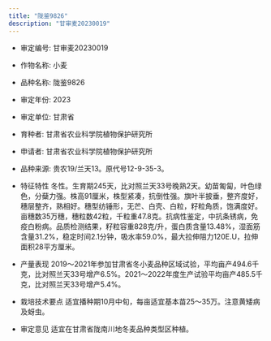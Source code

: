```yaml
---
title: "陇鉴9826"
description: "甘审麦20230019"
---
```

* 审定编号:  甘审麦20230019

*  作物名称:  小麦

*  品种名称:  陇鉴9826

*  审定年份:  2023

*  审定单位:  甘肃省

* 育种者:  甘肃省农业科学院植物保护研究所 

*  申请者:  甘肃省农业科学院植物保护研究所 

*  品种来源:  贵农19/兰天13。原代号12-9-35-3。 

*  特征特性
冬性。生育期245天，比对照兰天33号晚熟2天。幼苗匍匐，叶色绿色，分蘖力强。株高91厘米，株型紧凑，抗倒性强。旗叶半披垂，整齐度好，穗层整齐，熟相好。穗型纺锤形，无芒、白壳、白粒，籽粒角质，饱满度好。亩穗数35万穗，穗粒数42粒，千粒重47.8克。抗病性鉴定，中抗条锈病，免疫白粉病。品质检测结果，籽粒容重828克/升，蛋白质含量13.48%，湿面筋含量31.2%，稳定时间2.1分钟，吸水率59.0%，最大拉伸阻力120E.U，拉伸面积28平方厘米。

*  产量表现
2019～2021年参加甘肃省冬小麦品种区域试验，平均亩产494.6千克，比对照兰天33号增产6.5%。2021～2022年度生产试验平均亩产485.5千克，比对照兰天33号增产5.4%。

*  栽培技术要点
适宜播种期10月中旬，每亩适宜基本苗25～35万。注意黄矮病及蚜虫。

*  审定意见
适宜在甘肃省陇南川地冬麦品种类型区种植。
